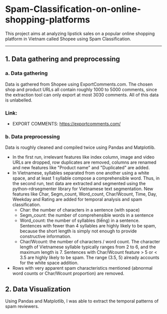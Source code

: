 # Spam-Classification-on-online-shopping-platforms

This project aims at analyzing lipstick sales on a popular online shopping platform in Vietnam called Shopee using Spam Classification.

---

## 1. Data gathering and preprocessing
### a. Data gathering
Data is gathered from Shopee using ExportComments.com. The chosen shop and product URLs all contain roughly 1000 to 5000 comments, since the extraction tool can only export at most 3030 comments. All of this data is unlabelled.
### Link:
- EXPORT COMMENTS:
  https://exportcomments.com/

### b. Data preprocessing
Data is roughly cleaned and compiled twice using Pandas and Matplotlib. 
- In the first run, irrelevant features like index column, image and video URLs are dropped, row duplicates are removed, columns are renamed and new features like "Product name" and "Duplicated" are added.
- In Vietnamese, syllables separated from one another using a white space, and at least 1 syllable compose a comprehensible word. Thus, in the second run, text data are extracted and segmented using the python-rdrsegmenter library for Vietnamese text segmentation. New features like Char, Segm_count, Word_count, Char/Wcount, Time, Day, Weekday and Rating are added for temporal analysis and spam classification.
  + Char: the number of characters in a sentence (with space)
  + Segm_count: the number of comprehensible words in a sentence
  + Word_count: the number of syllables (tiếng) in a sentence. Sentences with fewer than 4 syllables are highly likely to be spam, because the short length is simply not enough to provide constructive information.
  + Char/Wcount: the number of characters / word count. The character length of Vietnamese syllable typically ranges from 2 to 6, and the maximum length is 7. Sentences with Char/Wcount feature > 5 or < 3.5 are highly likely to be spam. The range (3.5, 5) already accounts for the white space addition.
- Rows with very apparent spam characteristics mentioned (abnormal word counts or Char/Wcount proportion) are removed.

## 2. Data Visualization
Using Pandas and Matplotlib, I was able to extract the temporal patterns of spam reviewers.
